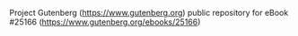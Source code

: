 Project Gutenberg (https://www.gutenberg.org) public repository for eBook #25166 (https://www.gutenberg.org/ebooks/25166)

